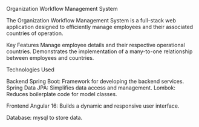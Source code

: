 
Organization Workflow Management System


The Organization Workflow Management System is a full-stack web application designed to efficiently manage employees and their associated countries of operation.

Key Features
Manage employee details and their respective operational countries.
Demonstrates the implementation of a many-to-one relationship between employees and countries.

Technologies Used

Backend
Spring Boot: Framework for developing the backend services. 
Spring Data JPA: Simplifies data access and management.
Lombok: Reduces boilerplate code for model classes.

Frontend
Angular 16: Builds a dynamic and responsive user interface.

Database: mysql to store data.



